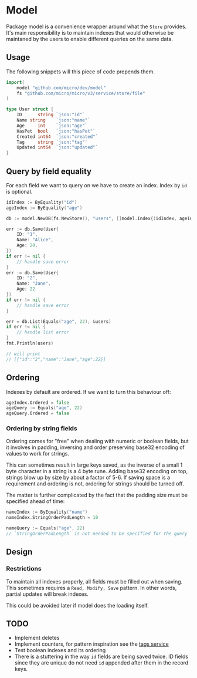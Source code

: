 # Model

Package model is a convenience wrapper around what the `Store` provides.
It's main responsibility is to maintain indexes that would otherwise be maintaned by the users to enable different queries on the same data.

## Usage

The following snippets will this piece of code prepends them.

```go
import(
    model "github.com/micro/dev/model"
    fs "github.com/micro/micro/v3/service/store/file"
)

type User struct {
    ID      string `json:"id"`
    Name string    `json:"name"`
	Age     int    `json:"age"`
	HasPet  bool   `json:"hasPet"`
	Created int64  `json:"created"`
	Tag     string `json:"tag"`
	Updated int64  `json:"updated"`
}
```

## Query by field equality

For each field we want to query on we have to create an index. Index by `id` is optional.

```go
idIndex := ByEquality("id")
ageIndex := ByEquality("age")

db := model.NewDB(fs.NewStore(), "users", []model.Index{(idIndex, ageIndex})

err := db.Save(User{
    ID: "1",
    Name: "Alice",
    Age: 20,
})
if err != nil {
    // handle save error
}
err := db.Save(User{
    ID: "2",
    Name: "Jane",
    Age: 22
})
if err != nil {
    // handle save error
}

err = db.List(Equals("age", 22), &users)
if err != nil {
	// handle list error
}
fmt.Println(users)

// will print
// [{"id":"2","name":"Jane","age":22}]
```

## Ordering

Indexes by default are ordered. If we want to turn this behaviour off:

```go
ageIndex.Ordered = false
ageQuery := Equals("age", 22)
ageQuery.Ordered = false
```

### Ordering by string fields

Ordering comes for "free" when dealing with numeric or boolean fields, but it involves  in padding, inversing and order preserving base32 encoding of values to work for strings.

This can sometimes result in large keys saved, as the inverse of a small 1 byte character in a string is a 4 byte rune. Adding base32 encoding on top, strings blow up by size by about a factor of 5-6. If saving space is a requirement and ordering is not, ordering for strings should be turned off.

The matter is further complicated by the fact that the padding size must be specified ahead of time:

```go
nameIndex := ByEquality("name")
nameIndex.StringOrderPadLength = 10

nameQuery := Equals("age", 22)
// `StringOrderPadLength` is not needed to be specified for the query
```

## Design

### Restrictions

To maintain all indexes properly, all fields must be filled out when saving.
This sometimes requires a `Read, Modify, Save` pattern. In other words, partial updates will break indexes.

This could be avoided later if model does the loading itself.

## TODO

- Implement deletes
- Implement counters, for pattern inspiration see the [tags service](https://github.com/micro/services/tree/master/blog/tags)
- Test boolean indexes and its ordering
- There is a stuttering in the way `id` fields are being saved twice. ID fields since they are unique do not need `id` appended after them in the record keys.